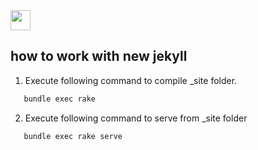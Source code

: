 <img src="https://s3-ap-southeast-1.amazonaws.com/cdn.infinitica.com/images/favicon.png" width="32px" height="32px" />


how to work with new jekyll
-------

1. Execute following command to compile _site folder.

```bash
   bundle exec rake
``` 
2. Execute following command to serve from _site folder

```bash
   bundle exec rake serve
```




